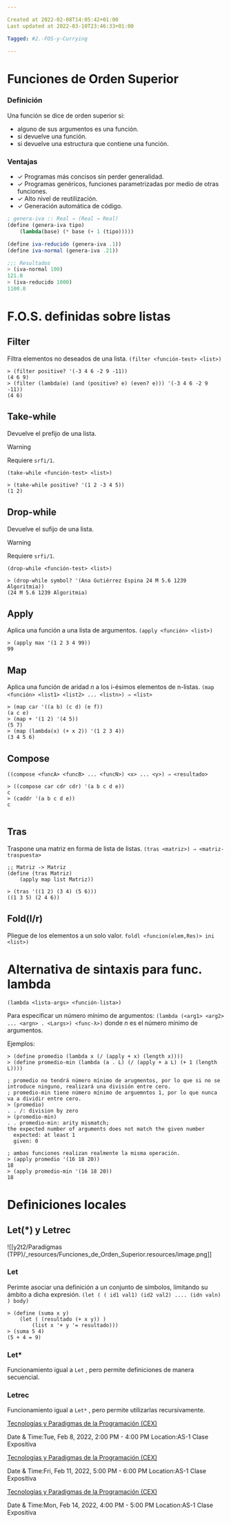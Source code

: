 ```yaml
---

Created at 2022-02-08T14:05:42+01:00
Last updated at 2022-03-10T23:46:33+01:00

Tagged: #2.-FOS-y-Currying

---
```


# Funciones de Orden Superior
### Definición
Una función se dice de orden superior si:

* alguno de sus argumentos es una función.
* si devuelve una función.
* si devuelve una estructura que contiene una función.



### Ventajas
* ✓ Programas más concisos sin perder generalidad.
* ✓ Programas genéricos, funciones parametrizadas por medio de otras funciones.
* ✓ Alto nivel de reutilización.
* ✓ Generación automática de código.


```scheme
; genera-iva :: Real → (Real → Real)
(define (genera-iva tipo)
    (lambda(base) (* base (+ 1 (tipo)))))

(define iva-reducido (genera-iva .1))
(define iva-normal (genera-iva .21))

;;; Resultados
> (iva-normal 100)
121.0
> (iva-reducido 1000)
1100.0
```


# F.O.S. definidas sobre listas

## Filter
Filtra elementos no deseados de una lista.
`(filter <función-test> <list>)`

```
> (filter positive? '(-3 4 6 -2 9 -11))
(4 6 9)
> (filter (lambda(e) (and (positive? e) (even? e))) '(-3 4 6 -2 9 -11))
(4 6)
```


## Take-while
Devuelve el prefijo de una lista. 
>[!WARNING]
>Requiere `srfi/1`.

`(take-while <función-test> <list>)`
```
> (take-while positive? '(1 2 -3 4 5))
(1 2)
```


## Drop-while
Devuelve el sufijo de una lista. 
>[!WARNING]
>Requiere `srfi/1`.

`(drop-while <función-test> <list>)`
```
> (drop-while symbol? '(Ana Gutiérrez Espina 24 M 5.6 1239 Algoritmia))
(24 M 5.6 1239 Algoritmia)
```


## Apply

Aplica una función a una lista de argumentos.
`(apply <función> <list>)`

```
> (apply max '(1 2 3 4 99))
99
```


## Map

Aplica una función de aridad _n_ a los i-ésimos elementos de n-listas.
`(map <función> <list1> <list2> ... <listn>) ⇒ <list>` 

```
> (map car '((a b) (c d) (e f))
(a c e)
> (map + '(1 2) '(4 5))
(5 7)
> (map (lambda(x) (+ x 2)) '(1 2 3 4))
(3 4 5 6)
```

## 

## Compose

`((compose <funcA> <funcB> ... <funcN>) <x> ... <y>) ⇒ <resultado>`

```
> ((compose car cdr cdr) '(a b c d e))
c
> (caddr '(a b c d e))
c


```


## Tras

Traspone una matriz en forma de lista de listas.
`(tras <matriz>) ⇒ <matriz-traspuesta>`

```
;; Matriz -> Matriz
(define (tras Matriz)
    (apply map list Matriz))

> (tras '((1 2) (3 4) (5 6)))
((1 3 5) (2 4 6))
```

## 

## Fold(l/r)

Pliegue de los elementos a un solo valor.
`foldl <funcion(elem,Res)> ini <list>)`


# Alternativa de sintaxis para func. lambda

`(lambda <lista-args> <función-lista>)`

Para especificar un número mínimo de argumentos:
`(lambda (<arg1> <arg2> ... <argn> . <Largs>) <func-λ>)`
donde _n_ es el número mínimo de argumentos.

Ejemplos:
```
> (define promedio (lambda x (/ (apply + x) (length x))))
> (define promedio-min (lambda (a . L) (/ (apply + a L) (+ 1 (length L))))

; promedio no tendrá número mínimo de arugmentos, por lo que si no se introduce ninguno, realizará una división entre cero.
; promedio-min tiene número mínimo de arguemntos 1, por lo que nunca va a dividir entre cero.
> (promedio)
. . /: division by zero
> (promedio-min)
. . promedio-min: arity mismatch;
the expected number of arguments does not match the given number
  expected: at least 1
  given: 0

; ambas funciones realizan realmente la misma operación.
> (apply promedio '(16 18 20))
18
> (apply promedio-min '(16 18 20))
18
```



# Definiciones locales

## Let(*) y Letrec

![[y2t2/Paradigmas (TPP)/_resources/Funciones_de_Orden_Superior.resources/image.png]]


### Let

Perimte asociar una definición a un conjunto de símbolos, limitando su ámbito a dicha expresión.
`(let ( ( id1 val1) (id2 val2) .... (idn valn) ) body)`

```
> (define (suma x y)
    (let ( (resultado (+ x y)) )
        (list x '+ y '= resultado)))
> (suma 5 4)
(5 + 4 = 9)
```


### Let*

Funcionamiento igual a `Let` , pero permite definiciones de manera secuencial.


### Letrec

Funcionamiento igual a `Let*` , pero permite utilizarlas recursivamente.

[Tecnologías y Paradigmas de la Programación (CEX)](https://www.google.com/calendar/event?eid=XzhkOWxjZ3JmZHByNmFzams3NWozZ2NocDZvcTNhZTlsNzBzM2dvcjZjZGgzZ2Noa2M4b2pjZHIyNzByajJwajVjcGgwIHVuZGVyc2NvcmViaXNAbQ)

Date & Time:Tue, Feb 8, 2022, 2:00 PM - 4:00 PM
Location:AS-1
Clase Expositiva

[Tecnologías y Paradigmas de la Programación (CEX)](https://www.google.com/calendar/event?eid=NWlvdGpqc2Zua2hnY2duZm41ZjhuNGpsaDIgdW5kZXJzY29yZWJpc0Bt)

Date & Time:Fri, Feb 11, 2022, 5:00 PM - 6:00 PM
Location:AS-1
Clase Expositiva

[Tecnologías y Paradigmas de la Programación (CEX)](https://www.google.com/calendar/event?eid=XzhkOWxjZ3JmZHByNmFzams3NWltYXBiNjZvcW04ZGoyNjBvbTZkYjZjcGhqY2M5aWM0c2o0cGozY2xpamNvajNjOWkwIHVuZGVyc2NvcmViaXNAbQ)

Date & Time:Mon, Feb 14, 2022, 4:00 PM - 5:00 PM
Location:AS-1
Clase Expositiva



